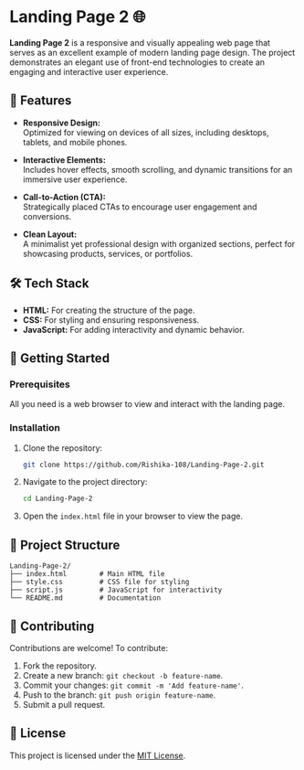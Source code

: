# Landing Page 2 🌐  

**Landing Page 2** is a responsive and visually appealing web page that serves as an excellent example of modern landing page design. The project demonstrates an elegant use of front-end technologies to create an engaging and interactive user experience.

## 🌟 Features  

- **Responsive Design:**  
  Optimized for viewing on devices of all sizes, including desktops, tablets, and mobile phones.  

- **Interactive Elements:**  
  Includes hover effects, smooth scrolling, and dynamic transitions for an immersive user experience.  

- **Call-to-Action (CTA):**  
  Strategically placed CTAs to encourage user engagement and conversions.  

- **Clean Layout:**  
  A minimalist yet professional design with organized sections, perfect for showcasing products, services, or portfolios.  

## 🛠️ Tech Stack  

- **HTML:** For creating the structure of the page.  
- **CSS:** For styling and ensuring responsiveness.  
- **JavaScript:** For adding interactivity and dynamic behavior.  

## 🚀 Getting Started  

### Prerequisites  

All you need is a web browser to view and interact with the landing page.  

### Installation  

1. Clone the repository:  
   ```bash  
   git clone https://github.com/Rishika-108/Landing-Page-2.git  
   ```  
2. Navigate to the project directory:  
   ```bash  
   cd Landing-Page-2  
   ```  
3. Open the `index.html` file in your browser to view the page.  

## 📂 Project Structure  

```plaintext  
Landing-Page-2/  
├── index.html        # Main HTML file  
├── style.css         # CSS file for styling  
├── script.js         # JavaScript for interactivity  
└── README.md         # Documentation  
```  

## 🤝 Contributing  

Contributions are welcome! To contribute:  
1. Fork the repository.  
2. Create a new branch: `git checkout -b feature-name`.  
3. Commit your changes: `git commit -m 'Add feature-name'`.  
4. Push to the branch: `git push origin feature-name`.  
5. Submit a pull request.  

## 📜 License  

This project is licensed under the [MIT License](LICENSE).  
